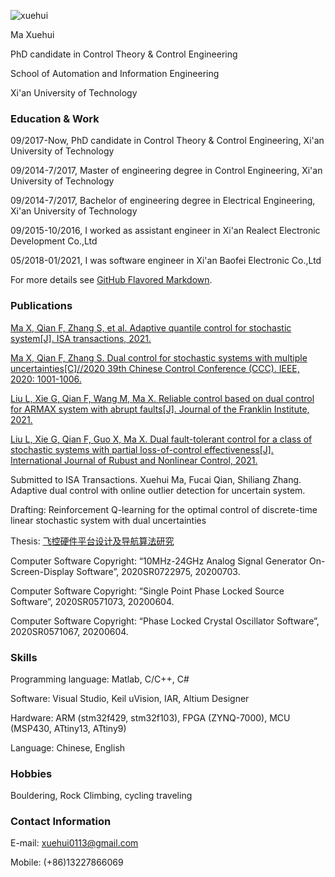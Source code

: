 ![xuehui](https://user-images.githubusercontent.com/79905393/140650304-43c829b1-75c3-4372-9716-c9c57685a06c.jpg)

Ma Xuehui

PhD candidate in Control Theory & Control Engineering

School of Automation and Information Engineering

Xi'an University of Technology

### Education & Work 

09/2017-Now, PhD candidate in Control Theory & Control Engineering, Xi'an University of Technology

09/2014-7/2017, Master of engineering degree in Control Engineering, Xi'an University of Technology

09/2014-7/2017, Bachelor of engineering degree in Electrical Engineering, Xi'an University of Technology

09/2015-10/2016, I worked as assistant engineer in Xi'an Realect Electronic Development Co.,Ltd

05/2018-01/2021, I was software engineer in Xi'an Baofei Electronic Co.,Ltd

For more details see [GitHub Flavored Markdown](https://guides.github.com/features/mastering-markdown/).

### Publications

[Ma X, Qian F, Zhang S, et al. Adaptive quantile control for stochastic system[J]. ISA transactions, 2021.](https://www.sciencedirect.com/science/article/abs/pii/S0019057821002950)

[Ma X, Qian F, Zhang S. Dual control for stochastic systems with multiple uncertainties[C]//2020 39th Chinese Control Conference (CCC). IEEE, 2020: 1001-1006.](https://ieeexplore.ieee.org/document/9189668)

[Liu L, Xie G, Qian F, Wang M, Ma X. Reliable control based on dual control for ARMAX system with abrupt faults[J]. Journal of the Franklin Institute, 2021.](https://www.sciencedirect.com/science/article/abs/pii/S0016003221002891)

[Liu L, Xie G, Qian F, Guo X, Ma X. Dual fault-tolerant control for a class of stochastic systems with partial loss-of-control effectiveness[J]. International Journal of Rubust and Nonlinear Control, 2021.](https://onlinelibrary.wiley.com/doi/abs/10.1002/rnc.5857)

Submitted to ISA Transactions. Xuehui Ma, Fucai Qian, Shiliang Zhang. Adaptive dual control with online outlier detection for uncertain system. 

Drafting: Reinforcement Q-learning for the optimal control of discrete-time linear stochastic system with dual uncertainties

Thesis: [飞控硬件平台设计及导航算法研究](https://github.com/MaXuehui/Design-for-flight-control-platform-and-research-on-navigation-algorithm)

Computer Software Copyright: “10MHz-24GHz Analog Signal Generator On-Screen-Display Software”, 2020SR0722975, 20200703.

Computer Software Copyright: “Single Point Phase Locked Source Software”, 2020SR0571073, 20200604.

Computer Software Copyright: “Phase Locked Crystal Oscillator Software”, 2020SR0571067, 20200604.

### Skills 

Programming language: Matlab, C/C++, C#

Software: Visual Studio, Keil uVision, IAR, Altium Designer

Hardware: ARM (stm32f429, stm32f103), FPGA (ZYNQ-7000), MCU (MSP430, ATtiny13, ATtiny9)

Language: Chinese, English

### Hobbies

Bouldering, Rock Climbing, cycling traveling

### Contact Information

E-mail: xuehui0113@gmail.com

Mobile: (+86)13227866069

